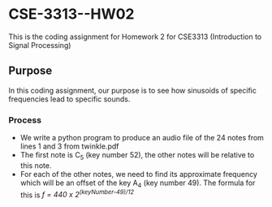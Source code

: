 # CSE-3313--HW02
This is the coding assignment for Homework 2 for CSE3313 (Introduction to Signal Processing) 


## Purpose
In this coding assignment, our purpose is to see how sinusoids of specific frequencies lead to specific sounds.

### Process
* We write a python program to produce an audio file of the 24 notes from lines 1 and 3 from twinkle.pdf
* The first note is C<sub>5</sub> (key number 52), the other notes will be relative to this note.
* For each of the other notes, we need to find its approximate frequency which will be an offset of the key A<sub>4</sub> (key number 49). The formula for this is *f = 440 x 2<sup>(keyNumber-49)/12</sup>*

